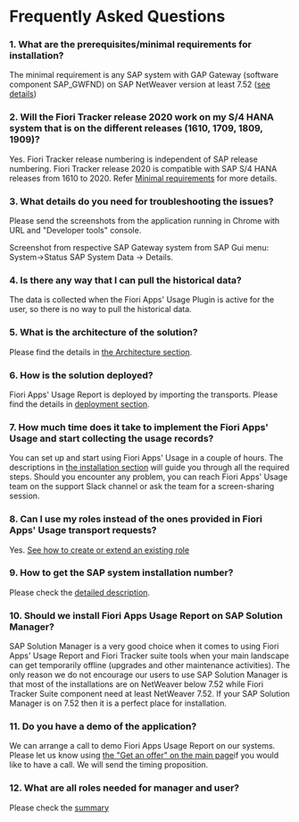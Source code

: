 # Frequently Asked Questions

### 1. What are the prerequisites/minimal requirements for installation?

The minimal requirement is any SAP system with GAP Gateway (software component SAP_GWFND) on SAP NetWeaver version at least 7.52 ([see details](inst/min.md))

### 2. Will the Fiori Tracker release 2020 work on my S/4 HANA system that is on the different releases (1610, 1709, 1809, 1909)?

Yes. Fiori Tracker release numbering is independent of SAP release numbering. Fiori Tracker release 2020 is compatible with SAP S/4 HANA releases from 1610 to 2020. Refer [Minimal requirements](inst/min.md) for more details.

### 3. What details do you need for troubleshooting the issues?

Please send the screenshots from the application running in Chrome with URL and "Developer tools" console.

Screenshot from respective SAP Gateway system from SAP Gui menu: System->Status SAP System Data -> Details.

### 4. Is there any way that I can pull the historical data?

The data is collected when the Fiori Apps' Usage Plugin is active for the user, so there is no way to pull the historical data. 

### 5. What is the architecture of the solution?

Please find the details in [the Architecture section](arch/architecture.md).

### 6. How is the solution deployed?

Fiori Apps' Usage Report is deployed by importing the transports. Please find the details in [deployment section](FPS01/deployment/deployment.md).

### 7. How much time does it take to implement the Fiori Apps' Usage and start collecting the usage records?

You can set up and start using Fiori Apps' Usage in a couple of hours. The descriptions in [the installation section](FPS01/inst.md) will guide you through all the required steps. Should you encounter any problem, you can reach Fiori Apps' Usage team on the support Slack channel or ask the team for a screen-sharing session.

### 8. Can I use my roles instead of the ones provided in Fiori Apps' Usage transport requests?

Yes. [See how to create or extend an existing role](FPS01/extend-existing-role.md)

### 9. How to get the SAP system installation number?

Please check the [detailed description](inst/installation-number.md).

### 10. Should we install Fiori Apps Usage Report on SAP Solution Manager?

SAP Solution Manager is a very good choice when it comes to using Fiori Apps' Usage Report and Fiori Tracker suite tools when your main landscape can get temporarily offline (upgrades and other maintenance activities). The only reason we do not encourage our users to use SAP Solution Manager is that most of the installations are on NetWeaver below 7.52 while Fiori Tracker Suite component need at least NetWeaver 7.52. If your SAP Solution Manager is on 7.52 then it is a perfect place for installation.

### 11. Do you have a demo of the application? 

We can arrange a call to demo Fiori Apps Usage Report on our systems. Please let us know using [the "Get an offer" on the main page](https://help.fioriappsusage.org/)if you would like to have a call. We will send the timing proposition.

### 12. What are all roles needed for manager and user?

Please check the [summary](inst/roles.md)
